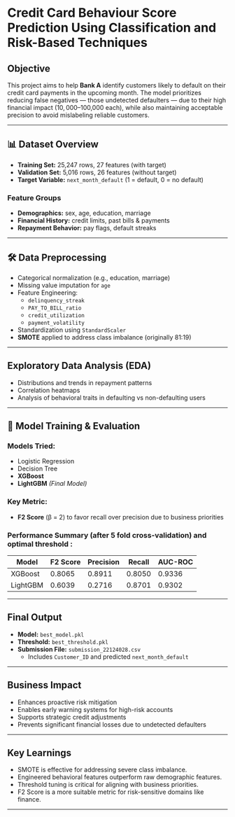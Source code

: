 # Credit Card Behaviour Score Prediction Using Classification and Risk-Based Techniques

##  Objective

This project aims to help **Bank A** identify customers likely to default on their credit card payments in the upcoming month. The model prioritizes reducing false negatives — those undetected defaulters — due to their high financial impact ($10,000–$100,000 each), while also maintaining acceptable precision to avoid mislabeling reliable customers.

---

## 📊 Dataset Overview

- **Training Set:** 25,247 rows, 27 features (with target)
- **Validation Set:** 5,016 rows, 26 features (without target)
- **Target Variable:** `next_month_default` (1 = default, 0 = no default)

### Feature Groups
- **Demographics:** sex, age, education, marriage
- **Financial History:** credit limits, past bills & payments
- **Repayment Behavior:** pay flags, default streaks

---

## 🛠️ Data Preprocessing

- Categorical normalization (e.g., education, marriage)
- Missing value imputation for `age`
- Feature Engineering:
  - `delinquency_streak`
  - `PAY_TO_BILL_ratio`
  - `credit_utilization`
  - `payment_volatility`
- Standardization using `StandardScaler`
- **SMOTE** applied to address class imbalance (originally 81:19)

---

##  Exploratory Data Analysis (EDA)

- Distributions and trends in repayment patterns
- Correlation heatmaps
- Analysis of behavioral traits in defaulting vs non-defaulting users

---

## 🤖 Model Training & Evaluation

### Models Tried:
- Logistic Regression
- Decision Tree
- **XGBoost**
- **LightGBM**  *(Final Model)*

### Key Metric:
- **F2 Score** (β = 2) to favor recall over precision due to business priorities

### Performance Summary (after 5 fold cross-validation) and optimal threshold :

| Model        | F2 Score | Precision | Recall  | AUC-ROC |
|--------------|----------|-----------|---------|---------|
| XGBoost      | 0.8065   | 0.8911    | 0.8050  | 0.9336  |
| LightGBM  | 0.6039   | 0.2716    | 0.8701  | 0.9302  |

---

##  Final Output

- **Model:** `best_model.pkl`
- **Threshold:** `best_threshold.pkl`
- **Submission File:** `submission_22124028.csv`
  - Includes `Customer_ID` and predicted `next_month_default`

---

##  Business Impact

- Enhances proactive risk mitigation
- Enables early warning systems for high-risk accounts
- Supports strategic credit adjustments
- Prevents significant financial losses due to undetected defaulters

---

##  Key Learnings

- SMOTE is effective for addressing severe class imbalance.
- Engineered behavioral features outperform raw demographic features.
- Threshold tuning is critical for aligning with business priorities.
- F2 Score is a more suitable metric for risk-sensitive domains like finance.

---



